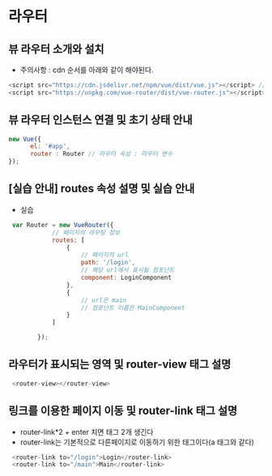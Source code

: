 # 라우터

## 뷰 라우터 소개와 설치

+ 주의사항 : cdn 순서를 아래와 같이 해야된다.
```vue.js
<script src="https://cdn.jsdelivr.net/npm/vue/dist/vue.js"></script> // vue.js cdn
<script src="https://unpkg.com/vue-router/dist/vue-router.js"></script> // vue-router cdn
```

## 뷰 라우터 인스턴스 연결 및 초기 상태 안내

```vue.js
new Vue({
      el: '#app',
      router : Router // 라우터 속성 : 라우터 변수
});
```

## [실습 안내] routes 속성 설명 및 실습 안내


+ 실습
```vue.js
 var Router = new VueRouter({
            // 페이지의 라우팅 정보
            routes: [
                {
                    // 페이지의 url
                    path: '/login',
                    // 해당 url에서 표시될 컴포넌트
                    component: LoginComponent
                },
                {
                    // url은 main
                    // 컴포넌트 이름은 MainComponent
                }
            ]

        });
```        
## 라우터가 표시되는 영역 및 router-view 태그 설명

```vue.js
 <router-view></router-view>
```

## 링크를 이용한 페이지 이동 및 router-link 태그 설명

+ router-link*2 + enter 치면 태그 2개 생긴다
+ router-link는 기본적으로 다른페이지로 이동하기 위한 태그이다(a 태그와 같다)

```vue.js
 <router-link to="/login">Login</router-link>
 <router-link to="/main">Main</router-link>
```

